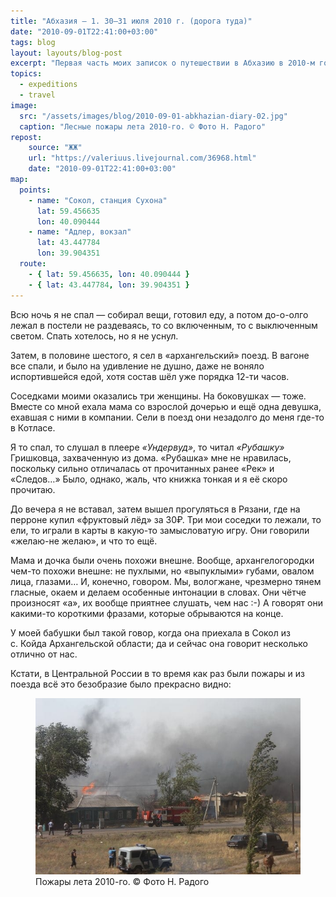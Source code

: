 ```yaml
---
title: "Абхазия — 1. 30–31 июля 2010 г. (дорога туда)"
date: "2010-09-01T22:41:00+03:00"
tags: blog
layout: layouts/blog-post
excerpt: "Первая часть моих записок о путешествии в Абхазию в 2010-м году и жизни нашей археологической экспедиции."
topics:
  - expeditions
  - travel
image:
  src: "/assets/images/blog/2010-09-01-abkhazian-diary-02.jpg"
  caption: "Лесные пожары лета 2010-го. © Фото Н. Радого"
repost:
    source: "ЖЖ"
    url: "https://valeriuus.livejournal.com/36968.html"
    date: "2010-09-01T22:41:00+03:00"
map:
  points:
    - name: "Сокол, станция Сухона"
      lat: 59.456635
      lon: 40.090444
    - name: "Адлер, вокзал"
      lat: 43.447784
      lon: 39.904351
  route:
    - { lat: 59.456635, lon: 40.090444 }
    - { lat: 43.447784, lon: 39.904351 }
---
```


<p class="drop-cap">
Всю ночь я не спал — собирал вещи, готовил еду, а потом до-о-олго лежал в постели не раздеваясь, то со включенным, то с выключенным светом. Спать хотелось, но я не уснул.
</p>

Затем, в половине шестого, я сел в «архангельский» поезд. В вагоне все спали, и было на удивление не душно, даже не воняло испортившейся едой, хотя состав шёл уже порядка 12-ти часов.

Соседками моими оказались три женщины. На боковушках — тоже. Вместе со мной ехала мама со взрослой дочерью и ещё одна девушка, ехавшая с ними в компании. Сели в поезд они незадолго до меня где-то в Котласе.

Я то спал, то слушал в плеере <cite>«Ундервуд»</cite>, то читал <cite>«Рубашку»</cite> Гришковца, захваченную из дома. «Рубашка» мне не нравилась, поскольку сильно отличалась от прочитанных ранее «Рек» и «Следов…» Было, однако, жаль, что книжка тонкая и я её скоро прочитаю.

До вечера я не вставал, затем вышел прогуляться в Рязани, где на перроне купил «фруктовый лёд» за 30₽. Три мои соседки то лежали, то ели, то играли в карты в какую-то замысловатую игру. Они говорили «желаю-не желаю», и что то ещё.

Мама и дочка были очень похожи внешне. Вообще, архангелогородки чем-то похожи внешне: не пухлыми, но «выпуклыми» губами, овалом лица, глазами… И, конечно, говором. Мы, вологжане, чрезмерно тянем гласные, окаем и делаем особенные интонации в словах. Они чётче произносят «а», их вообще приятнее слушать, чем нас :-) А говорят они какими-то короткими фразами, которые обрываются на конце.

У моей бабушки был такой говор, когда она приехала в Сокол из с. Койда Архангельской области; да и сейчас она говорит несколько отлично от нас.

Кстати, в Центральной России в то время как раз были пожары и из поезда всё это безобразие было прекрасно видно:

<figure>
  <img src="/assets/images/blog/2010-09-01-abkhazian-diary-01.jpg" alt="Фото Н. Радого">
  <figcaption>Пожары лета 2010-го. © Фото Н. Радого</figcaption>
</figure>
